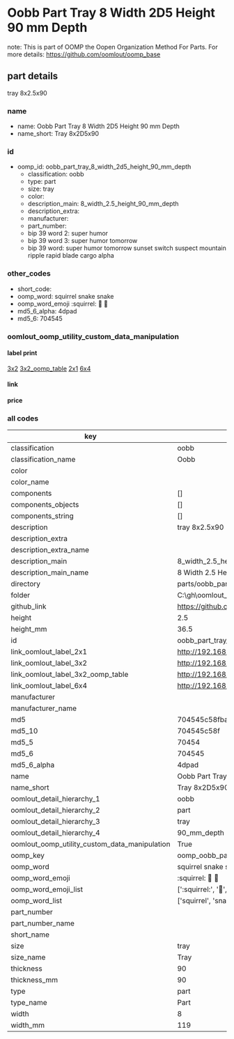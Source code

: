 # Oobb Part Tray 8 Width 2D5 Height 90 mm Depth  

note: This is part of OOMP the Oopen Organization Method For Parts. For more details: https://github.com/oomlout/oomp_base

##  part details
  



tray 8x2.5x90



### name
* name: Oobb Part Tray 8 Width 2D5 Height 90 mm Depth
* name_short: Tray 8x2D5x90 
### id
* oomp_id: oobb_part_tray_8_width_2d5_height_90_mm_depth
  * classification: oobb
  * type: part
  * size: tray
  * color: 
  * description_main: 8_width_2.5_height_90_mm_depth
  * description_extra: 
  * manufacturer: 
  * part_number: 
  * bip 39 word 2: super humor
  * bip 39 word 3: super humor tomorrow
  * bip 39 word: super humor tomorrow sunset switch suspect mountain ripple rapid blade cargo alpha

### other_codes
* short_code: 
* oomp_word: squirrel snake snake
* oomp_word_emoji :squirrel: :snake: :snake:
* md5_6_alpha: 4dpad
* md5_6: 704545






### oomlout_oomp_utility_custom_data_manipulation
#### label print
[3x2](http://192.168.1.245:1112/?label=oomp%204dpad)
[3x2_oomp_table](http://192.168.1.108:1112/?label=oomp%204dpad)
[2x1](http://192.168.1.242:1112/?label=oomp%204dpad)
[6x4](http://192.168.1.55:1112/?label=oomp%204dpad)    

#### link

                              

#### price







### all codes 
| key | value |  
| --- | --- |  
| classification | oobb |  
| classification_name | Oobb |  
| color |  |  
| color_name |  |  
| components | [] |  
| components_objects | [] |  
| components_string | [] |  
| description | tray 8x2.5x90 |  
| description_extra |  |  
| description_extra_name |  |  
| description_main | 8_width_2.5_height_90_mm_depth |  
| description_main_name | 8 Width 2.5 Height 90 mm Depth |  
| directory | parts/oobb_part_tray_8_width_2d5_height_90_mm_depth |  
| folder | C:\gh\oomlout_oobb_version_4_generated_parts\parts\oobb_part_tray_8_width_2d5_height_90_mm_depth |  
| github_link | https://github.com/oomlout/oomlout_oomp_part_src/tree/main/parts/oobb_part_tray_8_width_2d5_height_90_mm_depth |  
| height | 2.5 |  
| height_mm | 36.5 |  
| id | oobb_part_tray_8_width_2d5_height_90_mm_depth |  
| link_oomlout_label_2x1 | http://192.168.1.242:1112/?label=oomp%204dpad |  
| link_oomlout_label_3x2 | http://192.168.1.245:1112/?label=oomp%204dpad |  
| link_oomlout_label_3x2_oomp_table | http://192.168.1.108:1112/?label=oomp%204dpad |  
| link_oomlout_label_6x4 | http://192.168.1.55:1112/?label=oomp%204dpad |  
| manufacturer |  |  
| manufacturer_name |  |  
| md5 | 704545c58fba52136b6e1d99c85bc6cd |  
| md5_10 | 704545c58f |  
| md5_5 | 70454 |  
| md5_6 | 704545 |  
| md5_6_alpha | 4dpad |  
| name | Oobb Part Tray 8 Width 2D5 Height 90 mm Depth |  
| name_short | Tray 8x2D5x90  |  
| oomlout_detail_hierarchy_1 | oobb |  
| oomlout_detail_hierarchy_2 | part |  
| oomlout_detail_hierarchy_3 | tray |  
| oomlout_detail_hierarchy_4 | 90_mm_depth |  
| oomlout_oomp_utility_custom_data_manipulation | True |  
| oomp_key | oomp_oobb_part_tray_8_width_2d5_height_90_mm_depth |  
| oomp_word | squirrel snake snake |  
| oomp_word_emoji | :squirrel: :snake: :snake: |  
| oomp_word_emoji_list | [':squirrel:', ':snake:', ':snake:'] |  
| oomp_word_list | ['squirrel', 'snake', 'snake'] |  
| part_number |  |  
| part_number_name |  |  
| short_name |  |  
| size | tray |  
| size_name | Tray |  
| thickness | 90 |  
| thickness_mm | 90 |  
| type | part |  
| type_name | Part |  
| width | 8 |  
| width_mm | 119 |  
